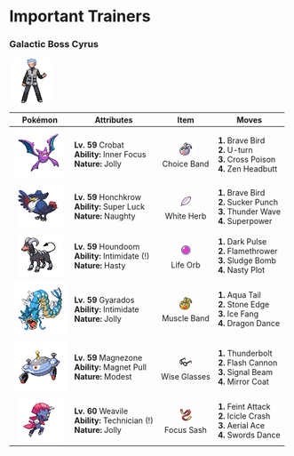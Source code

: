# Important Trainers

### Galactic Boss Cyrus

![Galactic Boss Cyrus](../../assets/important_trainers/cyrus.png)

| Pokémon | Attributes | Item | Moves |
|:-------:|------------|:----:|-------|
| ![Crobat](../../assets/sprites/crobat/front.gif) | **Lv. 59** Crobat<br>**Ability:** Inner Focus<br>**Nature:** Jolly | ![Choice Band](../../assets/items/choice_band.png "An item to be held by a Pokémon. This headband ups Attack, but allows the use of only one kind of move.")<br>Choice Band | **1.** Brave Bird<br>**2.** U-turn<br>**3.** Cross Poison<br>**4.** Zen Headbutt |
| ![Honchkrow](../../assets/sprites/honchkrow/front.gif) | **Lv. 59** Honchkrow<br>**Ability:** Super Luck<br>**Nature:** Naughty | ![White Herb](../../assets/items/white_herb.png "An item to be held by a Pokémon. It restores any lowered stat in battle. It can be used only once.")<br>White Herb | **1.** Brave Bird<br>**2.** Sucker Punch<br>**3.** Thunder Wave<br>**4.** Superpower |
| ![Houndoom](../../assets/sprites/houndoom/front.gif) | **Lv. 59** Houndoom<br>**Ability:** Intimidate (!)<br>**Nature:** Hasty | ![Life Orb](../../assets/items/life_orb.png "An item to be held by a Pokémon. It boosts the power of moves, but at the cost of some HP on each hit.")<br>Life Orb | **1.** Dark Pulse<br>**2.** Flamethrower<br>**3.** Sludge Bomb<br>**4.** Nasty Plot |
| ![Gyarados](../../assets/sprites/gyarados/front.gif) | **Lv. 59** Gyarados<br>**Ability:** Intimidate<br>**Nature:** Jolly | ![Muscle Band](../../assets/items/muscle_band.png "An item to be held by a Pokémon. It is a headband that slightly boosts the power of physical moves.")<br>Muscle Band | **1.** Aqua Tail<br>**2.** Stone Edge<br>**3.** Ice Fang<br>**4.** Dragon Dance |
| ![Magnezone](../../assets/sprites/magnezone/front.gif) | **Lv. 59** Magnezone<br>**Ability:** Magnet Pull<br>**Nature:** Modest | ![Wise Glasses](../../assets/items/wise_glasses.png "An item to be held by a Pokémon. It is a thick pair of glasses that slightly boosts the power of special moves.")<br>Wise Glasses | **1.** Thunderbolt<br>**2.** Flash Cannon<br>**3.** Signal Beam<br>**4.** Mirror Coat |
| ![Weavile](../../assets/sprites/weavile/front.gif) | **Lv. 60** Weavile<br>**Ability:** Technician (!)<br>**Nature:** Jolly | ![Focus Sash](../../assets/items/focus_sash.png "An item to be held by a Pokémon. If it has full HP, the holder will endure one potential KO attack, leaving 1 HP.")<br>Focus Sash | **1.** Feint Attack<br>**2.** Icicle Crash<br>**3.** Aerial Ace<br>**4.** Swords Dance |


